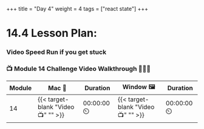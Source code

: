 +++
title = "Day 4"
weight = 4
tags = ["react state"] 
+++


# 14.4 Lesson Plan: 

### Video Speed Run if you get stuck 
### 📺 Module 14 Challenge Video Walkthrough 🏃‍♀️🏃
| Module | Mac 🍎 | Duration    | Window 🖼️ | Duration |
| ------  | ------ | ----------- |---------  | --------- |
| 14 | {{< target-blank "Video 📺" "" >}}   |  00:00:00  ⏲️   |  {{< target-blank "Video 📺" "" >}}  |  00:00:00 ⏲️ |